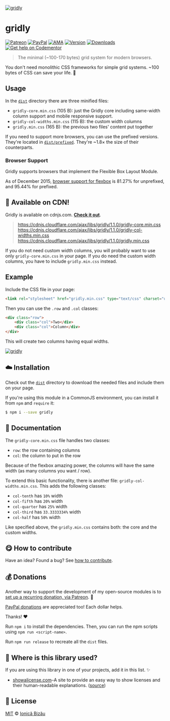 
[![gridly](http://i.imgur.com/kPrOESX.png)](http://ionicabizau.github.io/gridly/example/)

# gridly

 [![Patreon](https://img.shields.io/badge/Support%20me%20on-Patreon-%23e6461a.svg)][paypal-donations] [![PayPal](https://img.shields.io/badge/%24-paypal-f39c12.svg)][paypal-donations] [![AMA](https://img.shields.io/badge/ask%20me-anything-1abc9c.svg)](https://github.com/IonicaBizau/ama) [![Version](https://img.shields.io/npm/v/gridly.svg)](https://www.npmjs.com/package/gridly) [![Downloads](https://img.shields.io/npm/dt/gridly.svg)](https://www.npmjs.com/package/gridly) [![Get help on Codementor](https://cdn.codementor.io/badges/get_help_github.svg)](https://www.codementor.io/johnnyb?utm_source=github&utm_medium=button&utm_term=johnnyb&utm_campaign=github)

> The minimal (~100-170 bytes) grid system for modern browsers.


You don't need monolithic CSS frameworks for simple grid systems. ~100 bytes of CSS can save your life. :dizzy:

## Usage

In the [`dist`](/dist) directory there are three minified files:


 - `gridly-core.min.css` (105 B): just the Gridly core including same-width column support and mobile responsive support.
 - `gridly-col-widths.min.css` (115 B): the custom width columns
 - `gridly.min.css` (165 B): the previous two files' content put together


If you need to support more browsers, you can use the prefixed versions. They're located in [`dist/prefixed`](/dist/prefixed). They're ~1.8× the size of their counterparts.

### Browser Support

Gridly supports browsers that implement the Flexible Box Layout Module.

As of December 2015, [browser support for flexbox](http://caniuse.com/#feat=flexbox) is 81.27% for unprefixed, and 95.44% for prefixed.

## :rocket: Available on CDN!

Gridly is available on cdnjs.com. [**Check it out**](https://cdnjs.com/libraries/gridly).

> https://cdnjs.cloudflare.com/ajax/libs/gridly/1.1.0/gridly-core.min.css
> https://cdnjs.cloudflare.com/ajax/libs/gridly/1.1.0/gridly-col-widths.min.css
> https://cdnjs.cloudflare.com/ajax/libs/gridly/1.1.0/gridly.min.css


If you do not need custom width columns, you will probably want to use only `gridly-core.min.css` in your page. If you do need the custom width columns, you have to include `gridly.min.css` instead.

## Example

Include the CSS file in your page:

```html
<link rel="stylesheet" href="gridly.min.css" type="text/css" charset="utf-8">
```

Then you can use the `.row` and `.col` classes:

```html
<div class="row">
    <div class="col">Two</div>
    <div class="col">Column</div>
</div>
```

This will create two columns having equal widths.


[![gridly](http://i.imgur.com/m4pwrnO.png)](http://ionicabizau.github.io/gridly/example/)

## :cloud: Installation


Check out the [`dist`](/dist) directory to download the needed files and include them on your page.

If you're using this module in a CommonJS environment, you can install it from `npm` and `require` it:

```sh
$ npm i --save gridly
```


## :memo: Documentation


The `gridly-core.min.css` file handles two classes:


 - `row`: the row containing columns
 - `col`: the column to put in the row


Because of the flexbox amazing power, the columns will have the same width (as many columns you want / row).


To extend this basic functionality, there is another file: `gridly-col-widths.min.css`. This adds the following classes:


 - `col-tenth` has `10%` width
 - `col-fifth` has `20%` width
 - `col-quarter` has `25%` width
 - `col-third` has `33.3333334%` width
 - `col-half` has `50%` width


Like specified above, the `gridly.min.css` contains both: the core and the custom widths.


## :yum: How to contribute
Have an idea? Found a bug? See [how to contribute][contributing].

## :moneybag: Donations

Another way to support the development of my open-source modules is
to [set up a recurring donation, via Patreon][patreon]. :rocket:

[PayPal donations][paypal-donations] are appreciated too! Each dollar helps.

Thanks! :heart:


Run `npm i` to install the dependencies. Then, you can run the npm scripts using `npm run <script-name>`.


Run `npm run release` to recreate all the `dist` files.


## :dizzy: Where is this library used?
If you are using this library in one of your projects, add it in this list. :sparkles:



 - [showalicense.com](http://showalicense.com/)–A site to provide an easy way to show licenses and their human-readable explanations. ([source](https://github.com/IonicaBizau/showalicense.com))


## :scroll: License

[MIT][license] © [Ionică Bizău][website]

[patreon]: https://www.patreon.com/ionicabizau
[paypal-donations]: https://www.paypal.com/cgi-bin/webscr?cmd=_s-xclick&hosted_button_id=RVXDDLKKLQRJW
[donate-now]: http://i.imgur.com/6cMbHOC.png

[license]: http://showalicense.com/?fullname=Ionic%C4%83%20Biz%C4%83u%20%3Cbizauionica%40gmail.com%3E%20(http%3A%2F%2Fionicabizau.net)&year=2015#license-mit
[website]: http://ionicabizau.net
[contributing]: /CONTRIBUTING.md
[docs]: /DOCUMENTATION.md
